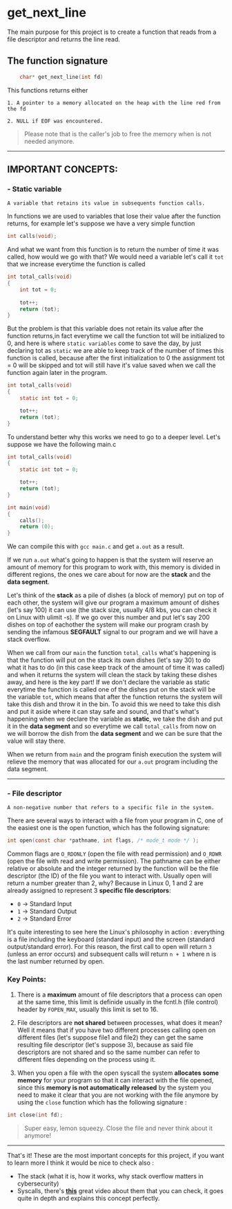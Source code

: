 # get_next_line


The main purpose for this project is to create a function that reads from a file descriptor and returns the line read.

## The function signature 

```c
    char* get_next_line(int fd)
```

This functions returns either

    1. A pointer to a memory allocated on the heap with the line red from the fd

    2. NULL if EOF was encountered.

> Please note that is the caller's job to free the memory when is not needed anymore. 

---

## IMPORTANT CONCEPTS:

### - Static variable

    A variable that retains its value in subsequents function calls.
In functions we are used to variables that lose their value after the function returns, for example let's suppose we have a very simple function 
```c
int calls(void);
```

And what we want from this function is to return the number of time it was called, how would we go with that? We would need a variable let's call it `tot` that we increase everytime the function is called 
```c
int total_calls(void)
{
    int tot = 0;
    
    tot++;
    return (tot);
}
```
But the problem is that this variable does not retain its value after the function returns,in fact everytime we call the function tot will be initialized to 0, and here is where `static variables` come to save the day, by just declaring tot as `static` we are able to keep track of the number of times this function is called, because after the first initialization to 0 the assignment tot = 0 will be skipped and tot will still have it's value saved when we call the function again later in the program. 
```c
int total_calls(void)
{
    static int tot = 0;

    tot++;
    return (tot);
}
```
To understand better why this works we need to go to a deeper level.
Let's suppose we have the following main.c 

```c
int total_calls(void)
{
    static int tot = 0;

    tot++;
    return (tot);
}

int main(void)
{
    calls();
    return (0);
}
```
We can compile this with `gcc main.c` and get `a.out` as a result.

If we run `a.out` what's going to happen is that the system will reserve an amount of memory for this program to work with, this memory is divided in different regions, the ones we care about for now are the **stack** and the **data segment**.

Let's think of the **stack** as a pile of dishes (a block of memory) put on top of each other, the system will give our program  a maximum amount of dishes (let's say 100) it can use (the stack size, usually 4/8 kbs, you can check it on Linux with ulimit -s). If we go over this number and put let's say 200 dishes on top of eachother the system will make our program crash by sending the infamous **SEGFAULT** signal to our program and we will have a stack overflow.

When we call from our `main` the function `total_calls` what's happening is that the function will put on the stack its own dishes (let's say 30) to do what it has to do (in this case keep track of the amount of time it was called) and when it returns the system will clean the stack by taking these dishes away, and here is the key part! If we don't declare the variable as static everytime the function is called one of the dishes put on the stack will be the variable `tot`, which means that after the function returns the system will take this dish and throw it in the bin. 
To avoid this we need to take this dish and put it aside where it can stay safe and sound, and that's what's happening when we declare the variable as **static**, we take the dish and put it in the **data segment** and so everytime we call `total_calls` from now on we will borrow the dish from the **data segment** and we can be sure that the value will stay there. 

When we return from `main` and the program finish execution the system will relieve the memory that was allocated for our `a.out` program including the data segment.

---

### - File descriptor 

    A non-negative number that refers to a specific file in the system. 
There are several ways to interact with a file from your program in C, one of the easiest one is the open function, which has the following signature:
```c
int open(const char *pathname, int flags, /* mode_t mode */ );
```
Common flags are `O_RDONLY` (open the file with read permission) and `O_RDWR` (open the file with read and write permission).
The pathname can be either relative or absolute and the integer returned by the function will be the file descriptor (the ID) of the file you want to interact with.
Usually open will return a number greater than 2, why?
Because in Linux 0, 1 and 2 are already assigned to represent 3 **specific file descriptors**:

- `0` -> Standard Input
- `1` -> Standard Output
- `2` -> Standard Error

It's quite interesting to see here the Linux's philosophy in action : everything is a file including the keyboard (standard input) and the screen (standard output/standard error). 
For this reason, the first call to open will return `3` (unless an error occurs) and subsequent calls will return `n + 1` where n is the last number returned by open.

### Key Points:

1. There is a **maximum** amount of file descriptors that a process can open at the same time, this limit is definide usually in the fcntl.h (file control) header by `FOPEN_MAX`, usually this limit is set to 16.

2. File descriptors are **not shared** between processes, what does it mean? Well it means that if you have two different processes calling open on different files (let's suppose file1 and file2) they can get the same resulting file descriptor (let's suppose 3), because as said file descriptors are not shared and so the same number can refer to different files depending on the process using it.

3. When you open a file with the open syscall the system **allocates some memory** for your program so that it can interact with the file opened, since this **memory is not automatically released** by the system you need to make it clear that you are not working with the file anymore by using the `close` function which has the following signature :
```c
int close(int fd);
```
> Super easy, lemon squeezy. Close the file and never think about it anymore! 

---

That's it! These are the most important concepts for this project, if you want to learn more I think it would be nice to check also :

- The stack (what it is, how it works, why stack overflow matters in cybersecurity)
- Syscalls, there's **[this](https://www.youtube.com/watch?v=xHu7qI1gDPA&t=1155s)** great video about them that you can check, it goes quite in depth and explains this concept perfectly.
